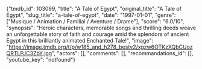 {"tmdb_id": 103099, "title": "A Tale of Egypt", "original_title": "A Tale of Egypt", "slug_title": "a-tale-of-egypt", "date": "1997-01-01", "genre": ["Musique / Animation / Familial / Aventure / Drame"], "score": "6.0/10", "synopsis": "Heroic characters, memorable songs and thrilling deeds weave an unforgettable story of faith and courage amid the splendors of ancient Egypt in this brilliantly animated Enchanted Tale!", "image": "https://image.tmdb.org/t/p/w185_and_h278_bestv2/xgzw6OTKzXQbCUozQRTLPJC3ZbY.jpg", "actors": [], "comments": [], "recommandations_id": [], "youtube_key": "notfound"}